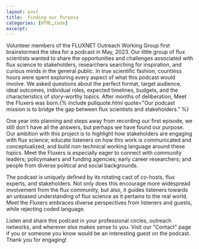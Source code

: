 ```yaml
---
layout: post
title:  Finding our Purpose
categories: [HTML,Code]
excerpt:
---
```


Volunteer members of the FLUXNET Outreach Working Group first brainstormed the idea for a podcast in May, 2023. Our little group of flux scientists wanted to share the opportunities and challenges associated with flux science to stakeholders, researchers searching for inspiration, and curious minds in the general public. In true scientific fashion, countless hours were spent exploring every aspect of what this podcast would involve. We asked questions about the perfect format, target audience, ideal outcomes, individual roles, expected timelines, budgets, and the characteristics of story-worthy topics. After months of deliberation, Meet the Fluxers was born.{% include pullquote.html quote="Our podcast mission is to bridge the gap between flux scientists and stakeholders." %}

One year into planning and steps away from recording our first episode, we still don't have all the answers, but perhaps we have found our purpose. Our ambition with this project is to highlight how stakeholders are engaging with flux science; educate listeners on how this work is communicated and conceptualized; and build non-technical working language around these topics. Meet the Fluxers is especially eager to connect with community leaders; policymakers and funding agencies; early career researchers; and people from diverse political and social backgrounds.

The podcast is uniquely defined by its rotating cast of co-hosts, flux experts, and stakeholders. Not only does this encourage more widespread involvement from the flux community, but also, it guides listeners towards an unbiased understanding of flux science as it pertains to the real world. Meet the Fluxers embraces diverse perspectives from listeners and guests, while rejecting coded language. 

Listen and share this podcast in your professional circles, outreach networks, and wherever else makes sense to you. Visit our "Contact" page if you or someone you know would be an interesting guest on the podcast. Thank you for engaging!
